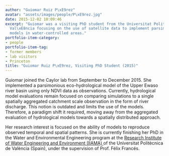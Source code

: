 ```yaml
---
author: "Guiomar Ruiz P\xE9rez"
avatar: "assets/images/people/P\xE9rez.jpg"
date: 2015-12-02 10:09:46
excerpt: "Guiomar was a visiting PhD student from the Universitat Polit\xE8cnica de
  Val\xE8ncia focusing on the use of satellite data to implement parsimonious ecohydrological
  models in water-controlled areas."
portfolio-item-category:
- people
portfolio-item-tag:
- former members
- lab visitors
- Princeton
title: "Guiomar Ruiz P\xE9rez, Visiting PhD Student (2015)"
---
```


<p class="p1">
<span class="s1"></span></p>
<p>
    Guiomar joined the Caylor lab from September to December 2015. She implemented a parsimonious eco-hydrological model of the Upper Ewaso river basin using only NDVI data as observations. Currently, hydrological model evaluations remain focused on comparing simulations to a single spatially aggregated catchment scale observation in the form of river discharge. This notion is outdated and limits the use of the models. Therefore, a paradigm shift it required, moving away from the aggregated evaluation of hydrological models towards a spatially distributed approach. </p><span class="s1">Her research interest is focused on the ability of models to reproduce observed temporal and spatial patterns. She is currently finishing her PhD in the Water and Environmental Engineering program at the <a href="http://lluvia.dihma.upv.es/index_es.html" target="_blank">Research Institute of Water Engineering and Environment (IIAMA) </a>of the Universitat Politècnica de València (Spain), under the supervision of Prof. Félix Francés.</span>

<p>
     
  </p>